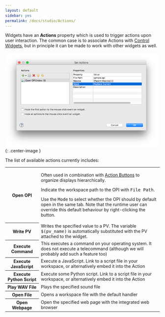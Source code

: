 ```yaml
---
layout: default
sidebar: yes
permalink: /docs/studio/Actions/
---
```


Widgets have an **Actions** property which is used to trigger actions upon user interaction. The common case is to associate Actions with [Control Widgets](/docs/studio/Control_Widgets/), but in principle it can be made to work with other widgets as well.

![Sample Action](/assets/studio/open-opi-action.png){: .center-image }

The list of available actions currently includes:

<table class="inline">
    <tr>
        <th>Open OPI</th>
        <td>
            <p>Often used in combination with <a href="/docs/studio/Control_Widgets/#action-button">Action Buttons</a> to organize displays hierarchically.</p>
            <p>Indicate the workspace path to the OPI with <tt>File Path</tt>.</p>
            <p>Use the <tt>Mode</tt> to select whether the OPI should by default open in the same tab. Note that the runtime user can override this default behaviour by right-clicking the button.</p>
        </td>
    </tr>
    <tr>
        <th>Write PV</th>
        <td>Writes the specified value to a PV. The variable <tt>$(pv_name)</tt> is automatically substituted with the PV attached to the widget.</td>
    </tr>
    <tr>
        <th>Execute Command</th>
        <td>This executes a command on your operating system. It does not execute a telecommand (although we will probably add such a feature too)</td>
    </tr>
    <tr>
        <th>Execute JavaScript</th>
        <td>Execute a JavaScript. Link to a script file in your workspace, or alternatively embed it into the Action</td>
    </tr>
    <tr>
        <th>Execute Python Script</th>
        <td>Execute some Python script. Link to a script file in your workspace, or alternatively embed it into the Action</td>
    </tr>
    <tr>
        <th>Play WAV File</th>
        <td>Plays the specified sound file</td>
    </tr>
    <tr>
        <th>Open File</th>
        <td>Opens a workspace file with the default handler</td>
    </tr>
    <tr>
        <th>Open Webpage</th>
        <td>Open the specified web page with the integrated web browser</td>
    </tr>
</table>
